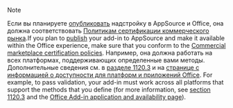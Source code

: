 > [!NOTE]
> <span data-ttu-id="c2b02-101">Если вы планируете [опубликовать](../publish/publish.md) надстройку в AppSource и Office, она должна соответствовать [Политикам сертификации коммерческого рынка](/legal/marketplace/certification-policies).</span><span class="sxs-lookup"><span data-stu-id="c2b02-101">If you plan to [publish](../publish/publish.md) your add-in to AppSource and make it available within the Office experience, make sure that you conform to the [Commercial marketplace certification policies](/legal/marketplace/certification-policies).</span></span><span data-ttu-id="c2b02-102"> Например, она должна работать на всех платформах, поддерживающих определенные вами методы. Дополнительные сведения см. в [разделе 1120.3](/legal/marketplace/certification-policies#11203-functionality) и на [странице с информацией о доступности для платформ и приложений Office](../overview/office-add-in-availability.md).</span><span class="sxs-lookup"><span data-stu-id="c2b02-102"> For example, to pass validation, your add-in must work across all platforms that support the methods that you define (for more information, see [section 1120.3](/legal/marketplace/certification-policies#11203-functionality) and the [Office Add-in application and availability page](../overview/office-add-in-availability.md)).</span></span>